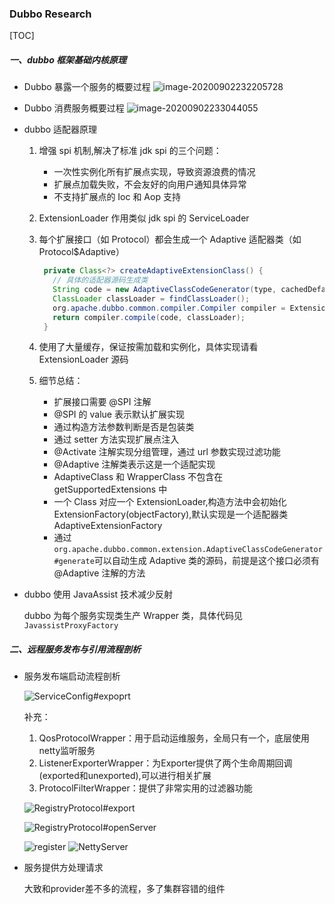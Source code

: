 ### Dubbo Research

[TOC]

##### 一、dubbo 框架基础内核原理

* Dubbo 暴露一个服务的概要过程
  ![image-20200902232205728](https://tva1.sinaimg.cn/large/007S8ZIlly1gicpx0js67j30ki0eu75b.jpg)

* Dubbo 消费服务概要过程
  ![image-20200902233044055](https://tva1.sinaimg.cn/large/007S8ZIlly1gicq609vo4j30l50e3jsa.jpg)

* dubbo 适配器原理

  1. 增强 spi 机制,解决了标准 jdk spi 的三个问题：

     * 一次性实例化所有扩展点实现，导致资源浪费的情况
     * 扩展点加载失败，不会友好的向用户通知具体异常
     * 不支持扩展点的 Ioc 和 Aop 支持

  2. ExtensionLoader 作用类似 jdk spi 的 ServiceLoader

  3. 每个扩展接口（如 Protocol）都会生成一个 Adaptive 适配器类（如 Protocol$Adaptive）

     ```java
      private Class<?> createAdaptiveExtensionClass() {
        // 具体的适配器源码生成类
        String code = new AdaptiveClassCodeGenerator(type, cachedDefaultName).generate();
        ClassLoader classLoader = findClassLoader();
        org.apache.dubbo.common.compiler.Compiler compiler = ExtensionLoader.getExtensionLoader(org.apache.dubbo.common.compiler.Compiler.class).getAdaptiveExtension();
        return compiler.compile(code, classLoader);
      }
     ```

  4. 使用了大量缓存，保证按需加载和实例化，具体实现请看 ExtensionLoader 源码

  5. 细节总结：

     * 扩展接口需要 @SPI 注解
     * @SPI 的 value 表示默认扩展实现
     * 通过构造方法参数判断是否是包装类
     * 通过 setter 方法实现扩展点注入
     * @Activate 注解实现分组管理，通过 url 参数实现过滤功能
     * @Adaptive 注解类表示这是一个适配实现
     * AdaptiveClass 和 WrapperClass 不包含在 getSupportedExtensions 中
     * 一个 Class 对应一个 ExtensionLoader,构造方法中会初始化 ExtensionFactory(objectFactory),默认实现是一个适配器类 AdaptiveExtensionFactory
     * 通过`org.apache.dubbo.common.extension.AdaptiveClassCodeGenerator#generate`可以自动生成 Adaptive 类的源码，前提是这个接口必须有 @Adaptive 注解的方法

* dubbo 使用 JavaAssist 技术减少反射

  dubbo 为每个服务实现类生产 Wrapper 类，具体代码见 `JavassistProxyFactory`

##### 二、远程服务发布与引用流程剖析

* 服务发布端启动流程剖析

  ![ServiceConfig#expoprt](https://tva1.sinaimg.cn/large/007S8ZIlly1gio5t8dywgj30wr0jtt9r.jpg)

  补充：

  	1. QosProtocolWrapper：用于启动运维服务，全局只有一个，底层使用netty监听服务
  	2. ListenerExporterWrapper：为Exporter提供了两个生命周期回调(exported和unexported),可以进行相关扩展
  	3. ProtocolFilterWrapper：提供了非常实用的过滤器功能

  ![RegistryProtocol#export](https://tva1.sinaimg.cn/large/007S8ZIlly1gio6788zy7j30wz0gjmxy.jpg)

  ![********RegistryProtocol#openServer********](https://tva1.sinaimg.cn/large/007S8ZIlly1gio6ij4jajj30p40ajq3a.jpg)

  ![register](https://tva1.sinaimg.cn/large/007S8ZIlly1gio6wotv7vj30re0gjwf7.jpg)
  ![NettyServer](https://tva1.sinaimg.cn/large/0081Kckwly1gmaxkh6binj310a0s73zq.jpg)


* 服务提供方处理请求

  大致和provider差不多的流程，多了集群容错的组件

